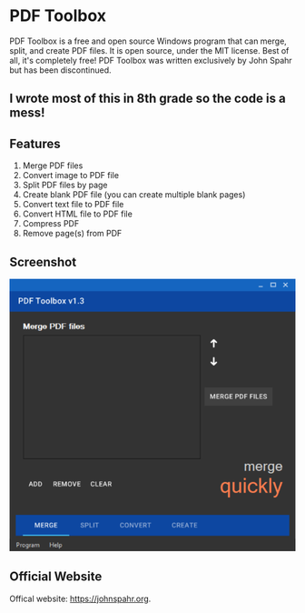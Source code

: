 # PDF Toolbox
PDF Toolbox is a free and open source Windows program that can merge, split, and create PDF files. It is open source, under the MIT license. Best of all, it's completely free! PDF Toolbox was written exclusively by John Spahr but has been discontinued.

## I wrote most of this in 8th grade so the code is a mess!

## Features
1. Merge PDF files
2. Convert image to PDF file
3. Split PDF files by page
4. Create blank PDF file (you can create multiple blank pages)
5. Convert text file to PDF file
6. Convert HTML file to PDF file
7. Compress PDF
8. Remove page(s) from PDF

## Screenshot
![Screenshot](https://github.com/JohnSpahr/PDFToolbox/blob/master/pdf%20toolbox%20screenshot.PNG?raw=true)

## Official Website
Offical website: https://johnspahr.org.
